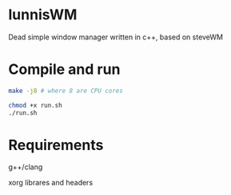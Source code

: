 # lunnisWM
Dead simple window manager written in c++, based on steveWM

# Compile and run

```bash
make -j8 # where 8 are CPU cores

chmod +x run.sh
./run.sh
```

# Requirements

g++/clang

xorg librares and headers
